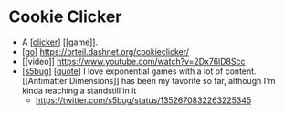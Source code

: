 # Cookie Clicker

- A [[clicker]] [[game]].
- [[go]] https://orteil.dashnet.org/cookieclicker/
- [[video]] https://www.youtube.com/watch?v=2Dx76lD8Scc
- [[s5bug]] [[quote]] I love exponential games with a lot of content. [[Antimatter Dimensions]] has been my favorite so far, although I'm kinda reaching a standstill in it
  - https://twitter.com/s5bug/status/1352670832263225345

[//begin]: # "Autogenerated link references for markdown compatibility"
[clicker]: clicker "Clicker"
[go]: go "Go"
[s5bug]: s5bug "S5bug"
[quote]: quote "Quote"
[//end]: # "Autogenerated link references"